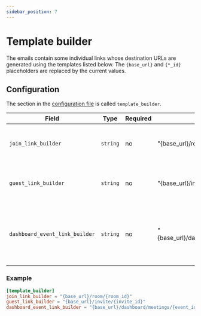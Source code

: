 ```yaml
---
sidebar_position: 7
---
```


# Template builder

The emails contain some individual links whose destination URLs are generated using the templates listed below.
The `{base_url}` and `{*_id}` placeholders are replaced by the current values.

## Configuration

The section in the [configuration file](configuration.md) is called `template_builder`.

| Field                          | Type     | Required | Default value                              | Description                                                    |
| ------------------------------ | -------- | -------- | ------------------------------------------ | -------------------------------------------------------------- |
| `join_link_builder`            | `string` | no       | "{base_url}/room/{room_id}"                | The template used to generate room links                       |
| `guest_link_builder`           | `string` | no       | "{base_url}/invite/{invite_id}"            | The template used to generate invite links                     |
| `dashboard_event_link_builder` | `string` | no       | "{base_url}/dashboard/meetings/{event_id}" | The template used to generate links to events in the dashboard |

### Example

```toml
[template_builder]
join_link_builder = "{base_url}/room/{room_id}"
guest_link_builder = "{base_url}/invite/{invite_id}"
dashboard_event_link_builder = "{base_url}/dashboard/meetings/{event_id}"
```
